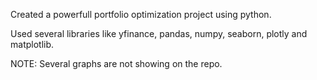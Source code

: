 Created a powerfull portfolio optimization project using python.

Used several libraries like yfinance, pandas, numpy, seaborn, plotly and matplotlib.

NOTE: Several graphs are not showing on the repo.
